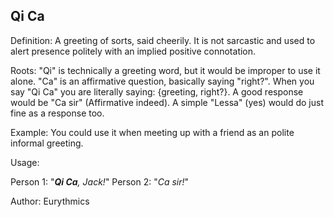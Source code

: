 ## Qi Ca

Definition: A greeting of sorts, said cheerily. It is not sarcastic and used to alert presence politely with an
implied positive connotation.

Roots: "Qi" is technically a greeting word, but it would be improper to use it alone. "Ca" is an affirmative question, basically saying "right?". 
When you say "Qi Ca" you are literally saying: {greeting, right?}. A good response would be "Ca sir" (Affirmative indeed). A simple "Lessa" (yes) would 
do just fine as a response too.

Example: You could use it when meeting up with a friend
as an polite informal greeting.

Usage:

Person 1: "*__Qi Ca__, Jack!*"
Person 2: "*Ca sir!*"

Author: Eurythmics
